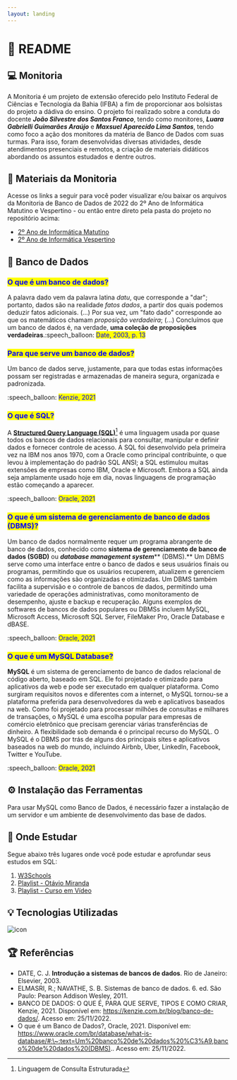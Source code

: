 ```yaml
---
layout: landing
---
```


# 🚪 README

## 💻 Monitoria

A Monitoria é um projeto de extensão oferecido pelo Instituto Federal de Ciências e Tecnologia da Bahia (IFBA) a fim de proporcionar aos bolsistas do projeto a dádiva do ensino. O projeto foi realizado sobre a conduta do docente _**João Silvestre dos Santos Franco**_, tendo como monitores, _**Luara Gabrielli Guimarães Araújo**_ e _**Maxsuel Aparecido Lima Santos**_, tendo como foco a ação dos monitores da matéria de Banco de Dados com suas turmas. Para isso, foram desenvolvidas diversas atividades, desde atendimentos presenciais e remotos, a criação de materiais didáticos abordando os assuntos estudados e dentre outros.

## 📕 Materiais da Monitoria

Acesse os links a seguir para você poder visualizar e/ou baixar os arquivos da Monitoria de Banco de Dados de 2022 do 2º Ano de Informática Matutino e Vespertino - ou então entre direto pela pasta do projeto no repositório acima:

* [2º Ano de Informática Matutino](https://github.com/francojoao/BD/tree/main/Materiais%20da%20Monitoria/2%C2%BA%20Ano%20de%20Inform%C3%A1tica%20Matutino%202022%20-%20Maxsuel%20Santos)
* [2º Ano de Informática Vespertino](https://github.com/francojoao/BD/tree/main/Materiais%20da%20Monitoria/2%C2%BA%20Ano%20de%20Inform%C3%A1tica%20Vespertino%202022%20-%20Luara%20Gabrielli)

## 🚪 Banco de Dados

### <mark style="color:blue;">O que é um banco de dados?</mark>

A palavra dado vem da palavra latina _datu_, que corresponde a "dar"; portanto, dados são na realidade _fatos dados_, a partir dos quais podemos deduzir fatos adicionais. (...) Por sua vez, um "fato dado" corresponde ao que os matemáticos chamam _proposição verdadeira_; (...) Concluímos que um banco de dados é, na verdade, **uma coleção de proposições verdadeiras**.:speech\_balloon: <mark style="color:blue;">Date, 2003, p. 13</mark>

### <mark style="color:blue;">Para que serve um banco de dados?</mark>

Um banco de dados serve, justamente, para que todas estas informações possam ser registradas e armazenadas de maneira segura, organizada e padronizada.

:speech\_balloon: <mark style="color:blue;">Kenzie, 2021</mark>

### <mark style="color:blue;">O que é SQL?</mark>

A [**Structured Query Language (SQL)**](#user-content-fn-1)[^1] é uma linguagem usada por quase todos os bancos de dados relacionais para consultar, manipular e definir dados e fornecer controle de acesso. A SQL foi desenvolvido pela primeira vez na IBM nos anos 1970, com a Oracle como principal contribuinte, o que levou à implementação do padrão SQL ANSI; a SQL estimulou muitas extensões de empresas como IBM, Oracle e Microsoft. Embora a SQL ainda seja amplamente usado hoje em dia, novas linguagens de programação estão começando a aparecer.

:speech\_balloon: <mark style="color:blue;">Oracle, 2021</mark>

### <mark style="color:blue;">O que é um sistema de gerenciamento de banco de dados (DBMS)?</mark>

Um banco de dados normalmente requer um programa abrangente de banco de dados, conhecido como **sistema de gerenciamento de banco de dados (SGBD)** ou _**database management system**_** (DBMS).** Um DBMS serve como uma interface entre o banco de dados e seus usuários finais ou programas, permitindo que os usuários recuperem, atualizem e gerenciem como as informações são organizadas e otimizadas. Um DBMS também facilita a supervisão e o controle de bancos de dados, permitindo uma variedade de operações administrativas, como monitoramento de desempenho, ajuste e backup e recuperação. Alguns exemplos de softwares de bancos de dados populares ou DBMSs incluem MySQL, Microsoft Access, Microsoft SQL Server, FileMaker Pro, Oracle Database e dBASE.

:speech\_balloon: <mark style="color:blue;">Oracle, 2021</mark>

### <mark style="color:blue;">O que é um MySQL Database?</mark>

**MySQL** é um sistema de gerenciamento de banco de dados relacional de código aberto, baseado em SQL. Ele foi projetado e otimizado para aplicativos da web e pode ser executado em qualquer plataforma. Como surgiram requisitos novos e diferentes com a internet, o MySQL tornou-se a plataforma preferida para desenvolvedores da web e aplicativos baseados na web. Como foi projetado para processar milhões de consultas e milhares de transações, o MySQL é uma escolha popular para empresas de comércio eletrônico que precisam gerenciar várias transferências de dinheiro. A flexibilidade sob demanda é o principal recurso do MySQL. O MySQL é o DBMS por trás de alguns dos principais sites e aplicativos baseados na web do mundo, incluindo Airbnb, Uber, LinkedIn, Facebook, Twitter e YouTube.

:speech\_balloon: <mark style="color:blue;">Oracle, 2021</mark>

## ⚙ Instalação das Ferramentas

Para usar MySQL como Banco de Dados, é necessário fazer a instalação de um servidor e um ambiente de desenvolvimento das base de dados.

## 💪 Onde Estudar

Segue abaixo três lugares onde você pode estudar e aprofundar seus estudos em SQL:

1. [W3Schools](https://www.w3schools.com/sql/)
2. [Playlist - Otávio Miranda](https://www.youtube.com/playlist?list=PLbIBj8vQhvm2WT-pjGS5x7zUzmh4VgvRk)
3. [Playlist - Curso em Vídeo](https://www.youtube.com/playlist?list=PLHz\_AreHm4dkBs-795Dsgvau\_ekxg8g1r)

## 💡 Tecnologias Utilizadas

![icon](https://github.com/Maxsuel-Santos/Maxsuel-Santos/blob/main/\_GitHub/img/sql-logo.svg)

## 🏆 Referências

* DATE, C. J. **Introdução a sistemas de bancos de dados**. Rio de Janeiro: Elsevier, 2003.
* ELMASRI, R.; NAVATHE, S. B. Sistemas de banco de dados. 6. ed. São Paulo: Pearson Addison Wesley, 2011.
* BANCO DE DADOS: O QUE É, PARA QUE SERVE, TIPOS E COMO CRIAR, Kenzie, 2021. Disponível em: https://kenzie.com.br/blog/banco-de-dados/. Acesso em: 25/11/2022.
* O que é um Banco de Dados?, Oracle, 2021. Disponível em: https://www.oracle.com/br/database/what-is-database/#:\~:text=Um%20banco%20de%20dados%20%C3%A9,banco%20de%20dados%20(DBMS).. Acesso em: 25/11/2022.

[^1]: Linguagem de Consulta Estruturada
